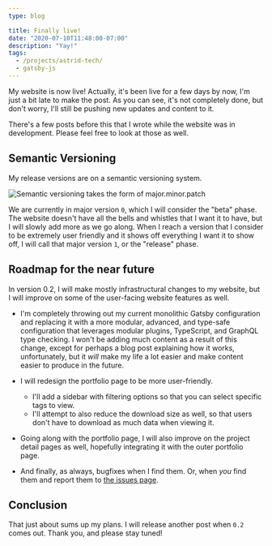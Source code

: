 ```yaml
---
type: blog

title: Finally live!
date: "2020-07-10T11:48:00-07:00"
description: "Yay!"
tags:
  - /projects/astrid-tech/
  - gatsby-js
---
```


My website is now live! Actually, it's been live for a few days by now, I'm just
a bit late to make the post. As you can see, it's not completely done, but don't
worry, I'll still be pushing new updates and content to it.

There's a few posts before this that I wrote while the website was in
development. Please feel free to look at those as well.

## Semantic Versioning

My release versions are on a semantic versioning system.

![Semantic versioning takes the form of major.minor.patch](https://s3.us-west-000.backblazeb2.com/nyaabucket/acc0ebd64e7859347db7cd1f15da06668c7a79bad33851febcfc744b35507128/semver.png)

We are currently in major version `0`, which I will consider the "beta" phase.
The website doesn't have all the bells and whistles that I want it to have, but
I will slowly add more as we go along. When I reach a version that I consider to
be extremely user friendly and it shows off everything I want it to show off, I
will call that major version `1`, or the "release" phase.

## Roadmap for the near future

In version 0.2, I will make mostly infrastructural changes to my website, but I
will improve on some of the user-facing website features as well.

- I'm completely throwing out my current monolithic Gatsby configuration and
  replacing it with a more modular, advanced, and type-safe configuration that
  leverages modular plugins, TypeScript, and GraphQL type checking. I won't be
  adding much content as a result of this change, except for perhaps a blog post
  explaining how it works, unfortunately, but it _will_ make my life a lot
  easier and make content easier to produce in the future.

- I will redesign the portfolio page to be more user-friendly.

  - I'll add a sidebar with filtering options so that you can select specific
    tags to view.
  - I'll attempt to also reduce the download size as well, so that users don't
    have to download as much data when viewing it.

- Going along with the portfolio page, I will also improve on the project detail
  pages as well, hopefully integrating it with the outer portfolio page.

- And finally, as always, bugfixes when I find them. Or, when _you_ find them
  and report them to
  [the issues page](https://github.com/ifd3f/astrid.tech/issues).

## Conclusion

That just about sums up my plans. I will release another post when `0.2` comes
out. Thank you, and please stay tuned!
